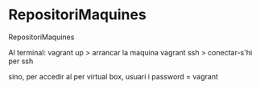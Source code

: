 # RepositoriMaquines
RepositoriMaquines

Al terminal:
vagrant up > arrancar la maquina
vagrant ssh > conectar-s'hi per ssh

sino, per accedir al per virtual box, usuari i password = vagrant
